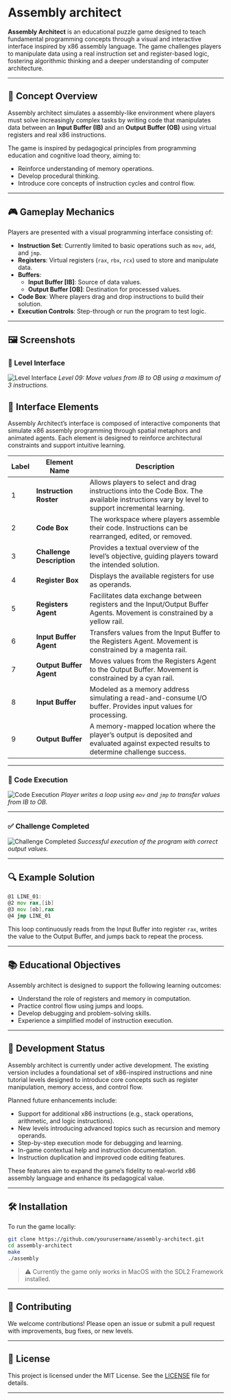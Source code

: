 # Assembly architect

**Assembly Architect** is an educational puzzle game designed to teach fundamental programming concepts through a visual and interactive interface inspired by x86 assembly language. The game challenges players to manipulate data using a real instruction set and register-based logic, fostering algorithmic thinking and a deeper understanding of computer architecture.

---

## 🧠 Concept Overview

Assembly architect simulates a assembly-like environment where players must solve increasingly complex tasks by writing code that manipulates data between an **Input Buffer (IB)** and an **Output Buffer (OB)** using virtual registers and real x86 instructions.

The game is inspired by pedagogical principles from programming education and cognitive load theory, aiming to:
- Reinforce understanding of memory operations.
- Develop procedural thinking.
- Introduce core concepts of instruction cycles and control flow.

---

## 🎮 Gameplay Mechanics

Players are presented with a visual programming interface consisting of:

- **Instruction Set**: Currently limited to basic operations such as `mov`, `add`, and `jmp`.
- **Registers**: Virtual registers (`rax`, `rbx`, `rcx`) used to store and manipulate data.
- **Buffers**: 
  - **Input Buffer [IB]**: Source of data values.
  - **Output Buffer [OB]**: Destination for processed values.
- **Code Box**: Where players drag and drop instructions to build their solution.
- **Execution Controls**: Step-through or run the program to test logic.

---

## 🖼️ Screenshots

### 🧩 Level Interface
![Level Interface](interface.png)
*Level 09: Move values from IB to OB using a maximum of 3 instructions.*

## 🧭 Interface Elements

Assembly Architect’s interface is composed of interactive components that simulate x86 assembly programming through spatial metaphors and animated agents. Each element is designed to reinforce architectural constraints and support intuitive learning.

| **Label** | **Element Name**         | **Description** |
|----------|---------------------------|-----------------|
| 1        | **Instruction Roster**    | Allows players to select and drag instructions into the Code Box. The available instructions vary by level to support incremental learning. |
| 2        | **Code Box**              | The workspace where players assemble their code. Instructions can be rearranged, edited, or removed. |
| 3        | **Challenge Description** | Provides a textual overview of the level’s objective, guiding players toward the intended solution. |
| 4        | **Register Box**          | Displays the available registers for use as operands. |
| 5        | **Registers Agent**       | Facilitates data exchange between registers and the Input/Output Buffer Agents. Movement is constrained by a yellow rail. |
| 6        | **Input Buffer Agent**    | Transfers values from the Input Buffer to the Registers Agent. Movement is constrained by a magenta rail. |
| 7        | **Output Buffer Agent**   | Moves values from the Registers Agent to the Output Buffer. Movement is constrained by a cyan rail. |
| 8        | **Input Buffer**          | Modeled as a memory address simulating a read-and-consume I/O buffer. Provides input values for processing. |
| 9        | **Output Buffer**         | A memory-mapped location where the player’s output is deposited and evaluated against expected results to determine challenge success. |

---

### 🧠 Code Execution
![Code Execution](execution.png)
*Player writes a loop using `mov` and `jmp` to transfer values from IB to OB.*

---

### ✅ Challenge Completed
![Challenge Completed](win.png)
*Successful execution of the program with correct output values.*

---

## 🔍 Example Solution

```asm
@1 LINE_01:
@2 mov rax,[ib]
@3 mov [ob],rax
@4 jmp LINE_01
```

This loop continuously reads from the Input Buffer into register `rax`, writes the value to the Output Buffer, and jumps back to repeat the process.

---

## 📚 Educational Objectives

Assembly architect is designed to support the following learning outcomes:

- Understand the role of registers and memory in computation.
- Practice control flow using jumps and loops.
- Develop debugging and problem-solving skills.
- Experience a simplified model of instruction execution.

---

## 🚧 Development Status

Assembly architect is currently under active development. The existing version includes a foundational set of x86-inspired instructions and nine tutorial levels designed to introduce core concepts such as register manipulation, memory access, and control flow.

Planned future enhancements include:
- Support for additional x86 instructions (e.g., stack operations, arithmetic, and logic instructions).
- New levels introducing advanced topics such as recursion and memory operands.
- Step-by-step execution mode for debugging and learning.
- In-game contextual help and instruction documentation.
- Instruction duplication and improved code editing features.

These features aim to expand the game’s fidelity to real-world x86 assembly language and enhance its pedagogical value.

---


## 🛠️ Installation

To run the game locally:

```bash
git clone https://github.com/yourusername/assembly-architect.git
cd assembly-architect
make
./assembly
```

> ⚠️ Currently the game only works in MacOS with the SDL2 Framework installed.

---

## 🤝 Contributing

We welcome contributions! Please open an issue or submit a pull request with improvements, bug fixes, or new levels.

---

## 📜 License

This project is licensed under the MIT License. See the [LICENSE](LICENSE) file for details.

---

